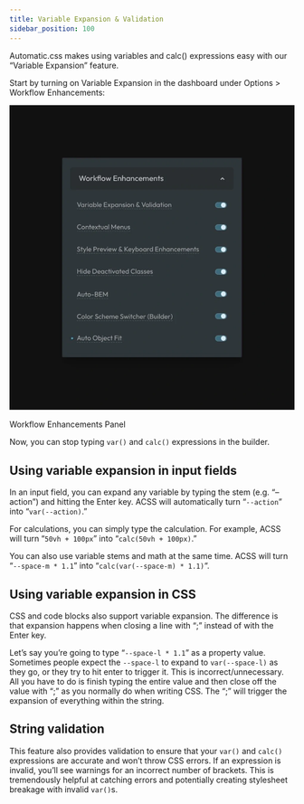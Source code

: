 ```yaml
---
title: Variable Expansion & Validation
sidebar_position: 100
---
```


Automatic.css makes using variables and calc() expressions easy with our “Variable Expansion” feature.

Start by turning on Variable Expansion in the dashboard under Options > Workflow Enhancements:

![Workflow Enhancements Panel](img/workflow-enhancements.webp)

Workflow Enhancements Panel

Now, you can stop typing `var()` and `calc()` expressions in the builder.

## Using variable expansion in input fields

In an input field, you can expand any variable by typing the stem (e.g. “–action”) and hitting the Enter key. ACSS will automatically turn “`--action`” into “`var(--action)`.”

For calculations, you can simply type the calculation. For example, ACSS will turn “`50vh + 100px`” into “`calc(50vh + 100px)`.”

You can also use variable stems and math at the same time. ACSS will turn “`--space-m * 1.1`” into “`calc(var(--space-m) * 1.1)`“.

## Using variable expansion in CSS

CSS and code blocks also support variable expansion. The difference is that expansion happens when closing a line with “;” instead of with the Enter key.

Let’s say you’re going to type “`--space-l * 1.1`” as a property value. Sometimes people expect the `--space-l` to expand to `var(--space-l)` as they go, or they try to hit enter to trigger it. This is incorrect/unnecessary. All you have to do is finish typing the entire value and then close off the value with “;” as you normally do when writing CSS. The “;” will trigger the expansion of everything within the string.

## String validation

This feature also provides validation to ensure that your `var()` and `calc()` expressions are accurate and won’t throw CSS errors. If an expression is invalid, you’ll see warnings for an incorrect number of brackets. This is tremendously helpful at catching errors and potentially creating stylesheet breakage with invalid `var()`s.
